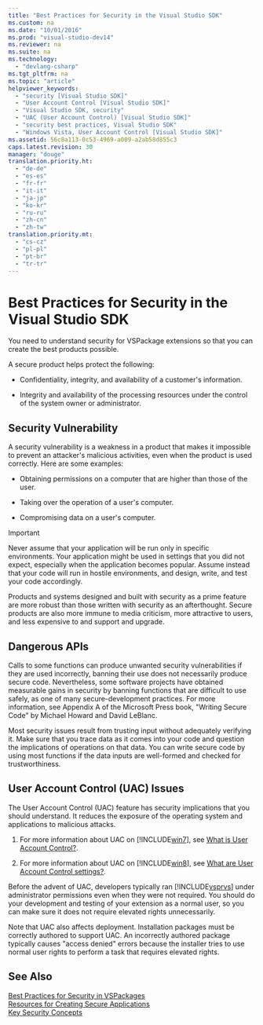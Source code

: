 ```yaml
---
title: "Best Practices for Security in the Visual Studio SDK"
ms.custom: na
ms.date: "10/01/2016"
ms.prod: "visual-studio-dev14"
ms.reviewer: na
ms.suite: na
ms.technology: 
  - "devlang-csharp"
ms.tgt_pltfrm: na
ms.topic: "article"
helpviewer_keywords: 
  - "security [Visual Studio SDK]"
  - "User Account Control [Visual Studio SDK]"
  - "Visual Studio SDK, security"
  - "UAC (User Account Control) [Visual Studio SDK]"
  - "security best practices, Visual Studio SDK"
  - "Windows Vista, User Account Control [Visual Studio SDK]"
ms.assetid: 56c8a113-0c53-4969-a009-a2ab58d855c3
caps.latest.revision: 30
manager: "douge"
translation.priority.ht: 
  - "de-de"
  - "es-es"
  - "fr-fr"
  - "it-it"
  - "ja-jp"
  - "ko-kr"
  - "ru-ru"
  - "zh-cn"
  - "zh-tw"
translation.priority.mt: 
  - "cs-cz"
  - "pl-pl"
  - "pt-br"
  - "tr-tr"
---
```

# Best Practices for Security in the Visual Studio SDK
You need to understand security for VSPackage extensions so that you can create the best products possible.  
  
 A secure product helps protect the following:  
  
-   Confidentiality, integrity, and availability of a customer's information.  
  
-   Integrity and availability of the processing resources under the control of the system owner or administrator.  
  
## Security Vulnerability  
 A security vulnerability is a weakness in a product that makes it impossible to prevent an attacker's malicious activities, even when the product is used correctly. Here are some examples:  
  
-   Obtaining permissions on a computer that are higher than those of the user.  
  
-   Taking over the operation of a user's computer.  
  
-   Compromising data on a user's computer.  
  
> [!IMPORTANT]
>  Never assume that your application will be run only in specific environments. Your application might be used in settings that you did not expect, especially when the application becomes popular. Assume instead that your code will run in hostile environments, and design, write, and test your code accordingly.  
  
 Products and systems designed and built with security as a prime feature are more robust than those written with security as an afterthought. Secure products are also more immune to media criticism, more attractive to users, and less expensive to and support and upgrade.  
  
## Dangerous APIs  
 Calls to some functions can produce unwanted security vulnerabilities if they are used incorrectly, banning their use does not necessarily produce secure code. Nevertheless, some software projects have obtained measurable gains in security by banning functions that are difficult to use safely, as one of many secure-development practices. For more information, see Appendix A of the Microsoft Press book, "Writing Secure Code" by Michael Howard and David LeBlanc.  
  
 Most security issues result from trusting input without adequately verifying it. Make sure that you trace data as it comes into your code and question the implications of operations on that data. You can write secure code by using most functions if the data inputs are well-formed and checked for trustworthiness.  
  
## User Account Control (UAC) Issues  
 The User Account Control (UAC) feature has security implications that you should understand. It reduces the exposure of the operating system and applications to malicious attacks.  
  
1.  For more information about UAC on [!INCLUDE[win7](../codequality/includes/win7_md.md)], see [What is User Account Control?](http://go.microsoft.com/fwlink/?linkid=159927).  
  
2.  For more information about UAC on [!INCLUDE[win8](../codequality/includes/win8_md.md)], see [What are User Account Control settings?](http://windows.microsoft.com/windows-8/what-are-uac-settings).  
  
 Before the advent of UAC, developers typically ran [!INCLUDE[vsprvs](../codequality/includes/vsprvs_md.md)] under administrator permissions even when they were not required. You should do your development and testing of your extension as a normal user, so you can make sure it does not require elevated rights unnecessarily.  
  
 Note that UAC also affects deployment. Installation packages must be correctly authored to support UAC. An incorrectly authored package typically causes "access denied" errors because the installer tries to use normal user rights to perform a task that requires elevated rights.  
  
## See Also  
 [Best Practices for Security in VSPackages](../extensibility/best-practices-for-security-in-vspackages.md)   
 [Resources for Creating Secure Applications](http://msdn.microsoft.com/0ebf5f69-76f2-498a-a2df-83cf3443e132)   
 [Key Security Concepts](../Topic/Key%20Security%20Concepts.md)